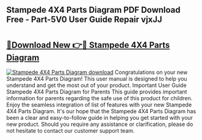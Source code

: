 ## Stampede 4X4 Parts Diagram PDF Download Free - Part-5V0 User Guide Repair vjxJJ

# <h2><a href="http://dfk6l6u.blite.top/?on=Stampede+4X4+Parts+Diagram">🔗Download New 👉🔴 Stampede 4X4 Parts Diagram</a></h2>

[![Stampede 4X4 Parts Diagram download](https://i.imgur.com/lujVjoI.png)](http://dfk6l6u.blite.top/?on=Stampede+4X4+Parts+Diagram)
Congratulations on your new Stampede 4X4 Parts Diagram! This user manual is designed to help you understand and get the most out of your product. Important User Guide Stampede 4X4 Parts Diagram for Parents This guide provides important information for parents regarding the safe use of this product for children. Enjoy the seamless integration of list of features with your new Stampede 4X4 Parts Diagram. It's our hope that the Stampede 4X4 Parts Diagram has been a clear and easy-to-follow guide in helping you get started with your new product. Should you require any assistance or clarification, please do not hesitate to contact our customer support team.
